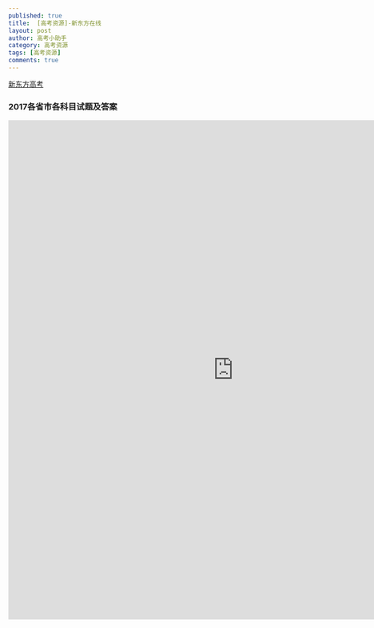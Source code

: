 ```yaml
---
published: true
title:  [高考资源]-新东方在线
layout: post
author: 高考小助手
category: 高考资源
tags: [高考资源]
comments: true 
---
```


[新东方高考](http://bbs.koolearn.com/f-100582-1.html)

### 2017各省市各科目试题及答案
<!--more-->
<iframe src="http://bbs.koolearn.com/t-4859935-1-1.html?a_id=ff80808138fed9e801390002fcd60001&kid=ff8080814ecbf647014ecd6927062648&ctx=&basePath=http%3A%2F%2Fun.koolearn.com%3A80%2F" style="width:900px; height:1000px;" frameborder="0"></iframe>



